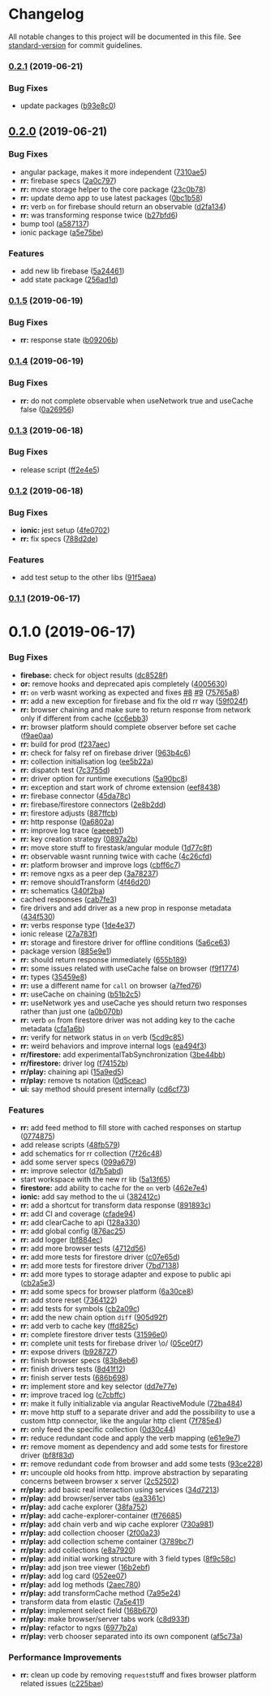 # Changelog

All notable changes to this project will be documented in this file. See [standard-version](https://github.com/conventional-changelog/standard-version) for commit guidelines.

### [0.2.1](https://github.com/stewwan/firetask/compare/v0.2.0...v0.2.1) (2019-06-21)


### Bug Fixes

* update packages ([b93e8c0](https://github.com/stewwan/firetask/commit/b93e8c0))



## [0.2.0](https://github.com/stewwan/firetask/compare/v0.1.5...v0.2.0) (2019-06-21)


### Bug Fixes

* angular package, makes it more independent ([7310ae5](https://github.com/stewwan/firetask/commit/7310ae5))
* **rr:** firebase specs ([2a0c797](https://github.com/stewwan/firetask/commit/2a0c797))
* **rr:** move storage helper to the core package ([23c0b78](https://github.com/stewwan/firetask/commit/23c0b78))
* **rr:** update demo app to use latest packages ([0bc1b58](https://github.com/stewwan/firetask/commit/0bc1b58))
* **rr:** verb `on` for firebase should return an observable ([d2fa134](https://github.com/stewwan/firetask/commit/d2fa134))
* **rr:** was transforming response twice ([b27bfd6](https://github.com/stewwan/firetask/commit/b27bfd6))
* bump tool ([a587137](https://github.com/stewwan/firetask/commit/a587137))
* ionic package ([a5e75be](https://github.com/stewwan/firetask/commit/a5e75be))


### Features

* add new lib firebase ([5a24461](https://github.com/stewwan/firetask/commit/5a24461))
* add state package ([256ad1d](https://github.com/stewwan/firetask/commit/256ad1d))



### [0.1.5](https://github.com/stewwan/firetask/compare/v0.1.4...v0.1.5) (2019-06-19)


### Bug Fixes

* **rr:** response state ([b09206b](https://github.com/stewwan/firetask/commit/b09206b))



### [0.1.4](https://github.com/stewwan/firetask/compare/v0.1.3...v0.1.4) (2019-06-19)


### Bug Fixes

* **rr:** do not complete observable when useNetwork true and useCache false ([0a26956](https://github.com/stewwan/firetask/commit/0a26956))



### [0.1.3](https://github.com/stewwan/firetask/compare/v0.1.2...v0.1.3) (2019-06-18)


### Bug Fixes

* release script ([ff2e4e5](https://github.com/stewwan/firetask/commit/ff2e4e5))



### [0.1.2](https://github.com/stewwan/firetask/compare/v0.1.1...v0.1.2) (2019-06-18)


### Bug Fixes

* **ionic:** jest setup ([4fe0702](https://github.com/stewwan/firetask/commit/4fe0702))
* **rr:** fix specs ([788d2de](https://github.com/stewwan/firetask/commit/788d2de))


### Features

* add test setup to the other libs ([91f5aea](https://github.com/stewwan/firetask/commit/91f5aea))



### [0.1.1](https://github.com/stewwan/firetask/compare/v0.1.0...v0.1.1) (2019-06-17)



<a name="0.1.0"></a>
# 0.1.0 (2019-06-17)


### Bug Fixes

* **firebase:** check for object results ([dc8528f](https://github.com/stewwan/firetask/commit/dc8528f))
* **or:** remove hooks and deprecated apis completely ([4005630](https://github.com/stewwan/firetask/commit/4005630))
* **rr:** `on` verb wasnt working as expected and fixes [#8](https://github.com/stewwan/firetask/issues/8) [#9](https://github.com/stewwan/firetask/issues/9) ([75765a8](https://github.com/stewwan/firetask/commit/75765a8))
* **rr:** add a new exception for firebase and fix the old rr way ([59f024f](https://github.com/stewwan/firetask/commit/59f024f))
* **rr:** browser chaining and make sure to return response from network only if different from cache ([cc6ebb3](https://github.com/stewwan/firetask/commit/cc6ebb3))
* **rr:** browser platform should complete observer before set cache ([f9ae0aa](https://github.com/stewwan/firetask/commit/f9ae0aa))
* **rr:** build for prod ([f237aec](https://github.com/stewwan/firetask/commit/f237aec))
* **rr:** check for falsy ref on firebase driver ([963b4c6](https://github.com/stewwan/firetask/commit/963b4c6))
* **rr:** collection initialisation log ([ee5b22a](https://github.com/stewwan/firetask/commit/ee5b22a))
* **rr:** dispatch test ([7c3755d](https://github.com/stewwan/firetask/commit/7c3755d))
* **rr:** driver option for runtime executions ([5a90bc8](https://github.com/stewwan/firetask/commit/5a90bc8))
* **rr:** exception and start work of chrome extension ([eef8438](https://github.com/stewwan/firetask/commit/eef8438))
* **rr:** firebase connector ([45da78c](https://github.com/stewwan/firetask/commit/45da78c))
* **rr:** firebase/firestore connectors ([2e8b2dd](https://github.com/stewwan/firetask/commit/2e8b2dd))
* **rr:** firestore adjusts ([887ffcb](https://github.com/stewwan/firetask/commit/887ffcb))
* **rr:** http response ([0a6802a](https://github.com/stewwan/firetask/commit/0a6802a))
* **rr:** improve log trace ([eaeeeb1](https://github.com/stewwan/firetask/commit/eaeeeb1))
* **rr:** key creation strategy ([0897a2b](https://github.com/stewwan/firetask/commit/0897a2b))
* **rr:** move store stuff to firestask/angular module ([1d77c8f](https://github.com/stewwan/firetask/commit/1d77c8f))
* **rr:** observable wasnt running twice with cache ([4c26cfd](https://github.com/stewwan/firetask/commit/4c26cfd))
* **rr:** platform browser and improve logs ([cbff6c7](https://github.com/stewwan/firetask/commit/cbff6c7))
* **rr:** remove ngxs as a peer dep ([3a78237](https://github.com/stewwan/firetask/commit/3a78237))
* **rr:** remove shouldTransform ([4f46d20](https://github.com/stewwan/firetask/commit/4f46d20))
* **rr:** schematics ([340f2ba](https://github.com/stewwan/firetask/commit/340f2ba))
* cached responses ([cab7fe3](https://github.com/stewwan/firetask/commit/cab7fe3))
* fire drivers and add driver as a new prop in response metadata ([434f530](https://github.com/stewwan/firetask/commit/434f530))
* **rr:** verbs response type ([1de4e37](https://github.com/stewwan/firetask/commit/1de4e37))
* ionic release ([27a783f](https://github.com/stewwan/firetask/commit/27a783f))
* **rr:** storage and firestore driver for offline conditions ([5a6ce63](https://github.com/stewwan/firetask/commit/5a6ce63))
* package version ([885e9e1](https://github.com/stewwan/firetask/commit/885e9e1))
* **rr:** should return response immediately ([655b189](https://github.com/stewwan/firetask/commit/655b189))
* **rr:** some issues related with useCache false on browser ([f9f1774](https://github.com/stewwan/firetask/commit/f9f1774))
* **rr:** types ([35459e8](https://github.com/stewwan/firetask/commit/35459e8))
* **rr:** use a different name for `call` on browser ([a7fed76](https://github.com/stewwan/firetask/commit/a7fed76))
* **rr:** useCache on chaining ([b51b2c5](https://github.com/stewwan/firetask/commit/b51b2c5))
* **rr:** useNetwork yes and useCache yes should return two responses rather than just one ([a0b070b](https://github.com/stewwan/firetask/commit/a0b070b))
* **rr:** verb `on` from firestore driver was not adding key to the cache metadata ([cfa1a6b](https://github.com/stewwan/firetask/commit/cfa1a6b))
* **rr:** verify for network status in `on` verb ([5cd9c85](https://github.com/stewwan/firetask/commit/5cd9c85))
* **rr:** weird behaviors and improve internal logs ([ea494f3](https://github.com/stewwan/firetask/commit/ea494f3))
* **rr/firestore:** add experimentalTabSynchronization ([3be44bb](https://github.com/stewwan/firetask/commit/3be44bb))
* **rr/firestore:** driver log ([f74152b](https://github.com/stewwan/firetask/commit/f74152b))
* **rr/play:** chaining api ([15a9ed5](https://github.com/stewwan/firetask/commit/15a9ed5))
* **rr/play:** remove ts notation ([0d5ceac](https://github.com/stewwan/firetask/commit/0d5ceac))
* **ui:** say method should present internally ([cd6cf73](https://github.com/stewwan/firetask/commit/cd6cf73))


### Features

* **rr:** add feed method to fill store with cached responses on startup ([0774875](https://github.com/stewwan/firetask/commit/0774875))
* add release scripts ([48fb579](https://github.com/stewwan/firetask/commit/48fb579))
* add schematics for rr collection ([7f26c48](https://github.com/stewwan/firetask/commit/7f26c48))
* add some server specs ([099a679](https://github.com/stewwan/firetask/commit/099a679))
* **rr:** improve selector ([d7b5abd](https://github.com/stewwan/firetask/commit/d7b5abd))
* start workspace with the new rr lib ([5a13f65](https://github.com/stewwan/firetask/commit/5a13f65))
* **firestore:** add ability to cache for the `on` verb ([462e7e4](https://github.com/stewwan/firetask/commit/462e7e4))
* **ionic:** add say method to the ui ([382412c](https://github.com/stewwan/firetask/commit/382412c))
* **rr:** add a shortcut for transform data response ([891893c](https://github.com/stewwan/firetask/commit/891893c))
* **rr:** add CI and coverage ([cfade94](https://github.com/stewwan/firetask/commit/cfade94))
* **rr:** add clearCache to api ([128a330](https://github.com/stewwan/firetask/commit/128a330))
* **rr:** add global config ([876ac25](https://github.com/stewwan/firetask/commit/876ac25))
* **rr:** add logger ([bf884ec](https://github.com/stewwan/firetask/commit/bf884ec))
* **rr:** add more browser tests ([4712d56](https://github.com/stewwan/firetask/commit/4712d56))
* **rr:** add more tests for firestore driver ([c07e65d](https://github.com/stewwan/firetask/commit/c07e65d))
* **rr:** add more tests for firestore driver ([7bd7138](https://github.com/stewwan/firetask/commit/7bd7138))
* **rr:** add more types to storage adapter and expose to public api ([cb2a5e3](https://github.com/stewwan/firetask/commit/cb2a5e3))
* **rr:** add some specs for browser platform ([6a30ce8](https://github.com/stewwan/firetask/commit/6a30ce8))
* **rr:** add store reset ([7364122](https://github.com/stewwan/firetask/commit/7364122))
* **rr:** add tests for symbols ([cb2a09c](https://github.com/stewwan/firetask/commit/cb2a09c))
* **rr:** add the new chain option `diff` ([905d92f](https://github.com/stewwan/firetask/commit/905d92f))
* **rr:** add verb to cache key ([ffd825c](https://github.com/stewwan/firetask/commit/ffd825c))
* **rr:** complete firestore driver tests ([31596e0](https://github.com/stewwan/firetask/commit/31596e0))
* **rr:** complete unit tests for firebase driver \o/ ([05ce0f7](https://github.com/stewwan/firetask/commit/05ce0f7))
* **rr:** expose drivers ([b928727](https://github.com/stewwan/firetask/commit/b928727))
* **rr:** finish browser specs ([83b8eb6](https://github.com/stewwan/firetask/commit/83b8eb6))
* **rr:** finish drivers tests ([8d41f12](https://github.com/stewwan/firetask/commit/8d41f12))
* **rr:** finish server tests ([686b698](https://github.com/stewwan/firetask/commit/686b698))
* **rr:** implement store and key selector ([dd7e77e](https://github.com/stewwan/firetask/commit/dd7e77e))
* **rr:** improve traced log ([c7cbffc](https://github.com/stewwan/firetask/commit/c7cbffc))
* **rr:** make it fully initializable via angular ReactiveModule ([72ba484](https://github.com/stewwan/firetask/commit/72ba484))
* **rr:** move http stuff to a separate driver and add the possibility to use a custom http connector, like the angular http client ([7f785e4](https://github.com/stewwan/firetask/commit/7f785e4))
* **rr:** only feed the specific collection ([0d30c44](https://github.com/stewwan/firetask/commit/0d30c44))
* **rr:** reduce redundant code and apply the verb mapping ([e61e9e7](https://github.com/stewwan/firetask/commit/e61e9e7))
* **rr:** remove moment as dependency and add some tests for firestore driver ([bf8f83d](https://github.com/stewwan/firetask/commit/bf8f83d))
* **rr:** remove redundant code from browser and add some tests ([93ce228](https://github.com/stewwan/firetask/commit/93ce228))
* **rr:** uncouple old hooks from http. improve abstraction by separating concerns between browser x server ([2c52502](https://github.com/stewwan/firetask/commit/2c52502))
* **rr/play:** add basic real interaction using services ([34d7213](https://github.com/stewwan/firetask/commit/34d7213))
* **rr/play:** add browser/server tabs ([ea3361c](https://github.com/stewwan/firetask/commit/ea3361c))
* **rr/play:** add cache explorer ([38fa752](https://github.com/stewwan/firetask/commit/38fa752))
* **rr/play:** add cache-explorer-container ([ff76685](https://github.com/stewwan/firetask/commit/ff76685))
* **rr/play:** add chain verb and wip cache explorer ([730a981](https://github.com/stewwan/firetask/commit/730a981))
* **rr/play:** add collection chooser ([2f00a23](https://github.com/stewwan/firetask/commit/2f00a23))
* **rr/play:** add collection scheme container ([3789bc7](https://github.com/stewwan/firetask/commit/3789bc7))
* **rr/play:** add collections ([e8a7920](https://github.com/stewwan/firetask/commit/e8a7920))
* **rr/play:** add initial working structure with 3 field types ([8f9c58c](https://github.com/stewwan/firetask/commit/8f9c58c))
* **rr/play:** add json tree viewer ([16b2ebf](https://github.com/stewwan/firetask/commit/16b2ebf))
* **rr/play:** add log card ([052ee07](https://github.com/stewwan/firetask/commit/052ee07))
* **rr/play:** add log methods ([2aec780](https://github.com/stewwan/firetask/commit/2aec780))
* **rr/play:** add transformCache method ([7a95e24](https://github.com/stewwan/firetask/commit/7a95e24))
* transform data from elastic ([7a5e411](https://github.com/stewwan/firetask/commit/7a5e411))
* **rr/play:** implement select field ([168b670](https://github.com/stewwan/firetask/commit/168b670))
* **rr/play:** make browser/server tabs work ([c8d933f](https://github.com/stewwan/firetask/commit/c8d933f))
* **rr/play:** refactor to ngxs ([6977b2a](https://github.com/stewwan/firetask/commit/6977b2a))
* **rr/play:** verb chooser separated into its own component ([af5c73a](https://github.com/stewwan/firetask/commit/af5c73a))


### Performance Improvements

* **rr:** clean up code by removing `request`stuff and fixes browser platform related issues ([c225bae](https://github.com/stewwan/firetask/commit/c225bae))

